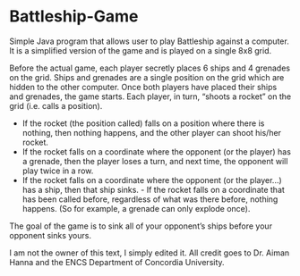 # Battleship-Game
Simple Java program that allows user to play Battleship against a computer. It is a simplified version of the game and is played on a single 8x8 grid. 

Before the actual game, each player secretly places 6 ships and 4 grenades on the grid. Ships and grenades are a single position on the grid which are hidden to the other computer. Once both players have placed their ships and grenades, the game starts. Each player, in turn, “shoots a rocket” on the grid (i.e. calls a position). 

- If the rocket (the position called) falls on a position where there is nothing, then nothing happens, and the other player can shoot his/her rocket.
- If the rocket falls on a coordinate where the opponent (or the player) has a grenade, then the player loses a turn, and next time, the opponent will play twice in a row.
- If the rocket falls on a coordinate where the opponent (or the player...) has a ship, then that ship sinks. - If the rocket falls on a coordinate that has been called before, regardless of what was there before, nothing happens. (So for example, a grenade can only explode once).

The goal of the game is to sink all of your opponent’s ships before your opponent sinks yours.

I am not the owner of this text, I simply edited it.
All credit goes to Dr. Aiman Hanna and the ENCS Department of Concordia University.
